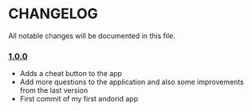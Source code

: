 # CHANGELOG
All notable changes will be documented in this file.

### [1.0.0](https://github.com/chacaa/GeoQuiz/releases/tag/v1.0.0)
<!-- Released on 2017-02-02. -->
* Adds a cheat button to the app
* Add more questions to the application and also some improvements from the last version
* First commit of my first andorid app

[xmartlabs]: https://xmartlabs.com